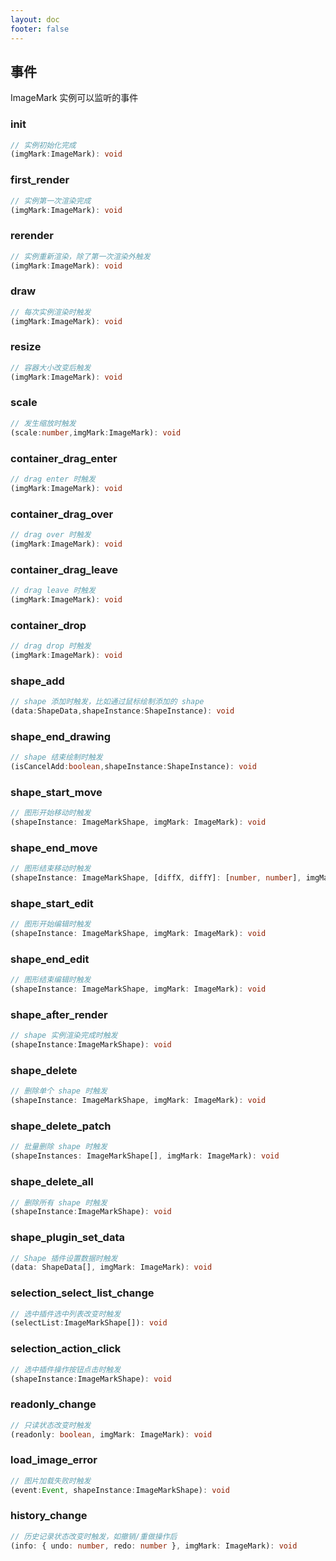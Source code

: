 ```yaml
---
layout: doc
footer: false
---
```


## 事件

ImageMark 实例可以监听的事件

### init

```ts
// 实例初始化完成
(imgMark:ImageMark): void
```

### first_render

```ts
// 实例第一次渲染完成
(imgMark:ImageMark): void
```

### rerender

```ts
// 实例重新渲染，除了第一次渲染外触发
(imgMark:ImageMark): void
```

### draw

```ts
// 每次实例渲染时触发
(imgMark:ImageMark): void
```

### resize

```ts
// 容器大小改变后触发
(imgMark:ImageMark): void
```

### scale

```ts
// 发生缩放时触发
(scale:number,imgMark:ImageMark): void
```

### container_drag_enter

```ts
// drag enter 时触发
(imgMark:ImageMark): void
```

### container_drag_over

```ts
// drag over 时触发
(imgMark:ImageMark): void
```

### container_drag_leave

```ts
// drag leave 时触发
(imgMark:ImageMark): void
```

### container_drop

```ts
// drag drop 时触发
(imgMark:ImageMark): void
```

### shape_add

```ts
// shape 添加时触发，比如通过鼠标绘制添加的 shape
(data:ShapeData,shapeInstance:ShapeInstance): void
```

### shape_end_drawing

```ts
// shape 结束绘制时触发
(isCancelAdd:boolean,shapeInstance:ShapeInstance): void
```

### shape_start_move

```ts
// 图形开始移动时触发
(shapeInstance: ImageMarkShape, imgMark: ImageMark): void
```

### shape_end_move

```ts
// 图形结束移动时触发
(shapeInstance: ImageMarkShape, [diffX, diffY]: [number, number], imgMark: ImageMark): void
```

### shape_start_edit

```ts
// 图形开始编辑时触发
(shapeInstance: ImageMarkShape, imgMark: ImageMark): void
```

### shape_end_edit

```ts
// 图形结束编辑时触发
(shapeInstance: ImageMarkShape, imgMark: ImageMark): void
```

### shape_after_render

```ts
// shape 实例渲染完成时触发
(shapeInstance:ImageMarkShape): void
```

### shape_delete

```ts
// 删除单个 shape 时触发
(shapeInstance: ImageMarkShape, imgMark: ImageMark): void
```

### shape_delete_patch

```ts
// 批量删除 shape 时触发
(shapeInstances: ImageMarkShape[], imgMark: ImageMark): void
```

### shape_delete_all

```ts
// 删除所有 shape 时触发
(shapeInstance:ImageMarkShape): void
```

### shape_plugin_set_data

```ts
// Shape 插件设置数据时触发
(data: ShapeData[], imgMark: ImageMark): void
```

### selection_select_list_change

```ts
// 选中插件选中列表改变时触发
(selectList:ImageMarkShape[]): void
```

### selection_action_click

```ts
// 选中插件操作按钮点击时触发
(shapeInstance:ImageMarkShape): void
```

### readonly_change

```ts
// 只读状态改变时触发
(readonly: boolean, imgMark: ImageMark): void
```

### load_image_error

```ts
// 图片加载失败时触发
(event:Event, shapeInstance:ImageMarkShape): void
```

### history_change

```ts
// 历史记录状态改变时触发，如撤销/重做操作后
(info: { undo: number, redo: number }, imgMark: ImageMark): void
```
